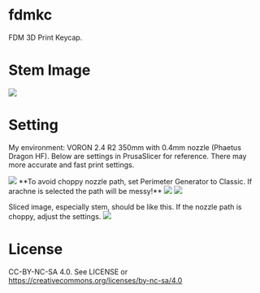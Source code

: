 # fdmkc
FDM 3D Print Keycap.

# Stem Image
<image src='./stem-image.png' />

# Setting
My environment: VORON 2.4 R2 350mm with 0.4mm nozzle (Phaetus Dragon HF).
Below are settings in PrusaSlicer for reference. There may more accurate and fast print settings.

<image src='./layers-and-perimeters.png' />
**To avoid choppy nozzle path, set Perimeter Generator to Classic. If arachne is selected the path will be messy!**

<image src='./advanced.png' />
<image src='./speed.png' />

Sliced image, especially stem, should be like this. If the nozzle path is choppy, adjust the settings.
<image src='./slice.png' />

# License
CC-BY-NC-SA 4.0. See LICENSE or https://creativecommons.org/licenses/by-nc-sa/4.0

